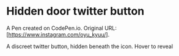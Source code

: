 # Hidden door twitter button

A Pen created on CodePen.io. Original URL: [https://www.instagram.com/oyu_kyuu/].

A discreet twitter button, hidden beneath the icon. Hover to reveal
